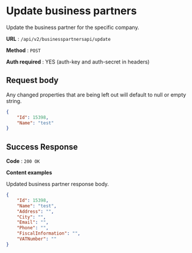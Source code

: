 # Update business partners

Update the business partner for the specific company.

**URL** : `/api/v2/businesspartnersapi/update`

**Method** : `POST`

**Auth required** : YES (auth-key and auth-secret in headers)

## Request body

Any changed properties that are being left out will default to null or empty string.

```json
{
    "Id": 15398,
    "Name": "test"
}
```


## Success Response

**Code** : `200 OK`

**Content examples**

Updated business partner response body.

```json
{
    "Id": 15398,
    "Name": "test",
    "Address": "",
    "City": "",
    "Email": "",
    "Phone": "",
    "FiscalInformation": "",
    "VATNumber": ""
}
```
